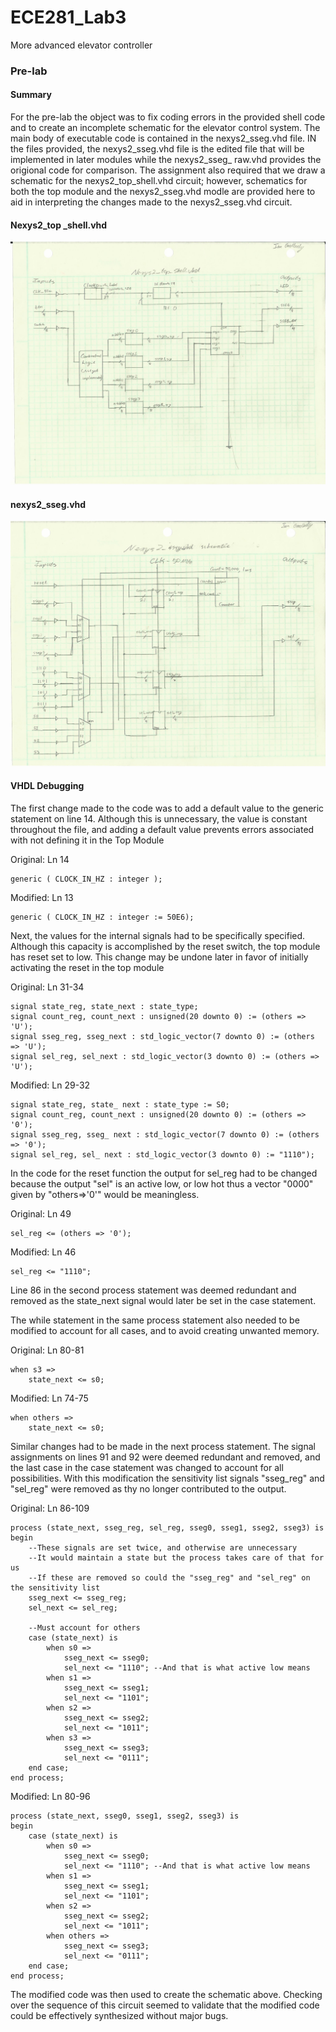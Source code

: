 ECE281_Lab3
===========

More advanced elevator controller

### Pre-lab

#### Summary

For the pre-lab the object was to fix coding errors in the provided shell code and to create an incomplete schematic for
the elevator control system. The main body of executable code is contained in the nexys2_sseg.vhd file. IN the files 
provided, the nexys2_sseg.vhd file is the edited file that will be implemented in later modules while the nexys2_sseg_
raw.vhd provides the origional code for comparison. The assignment also required that we draw a schematic for the 
nexys2_top_shell.vhd circuit; however, schematics for both the top module and the nexys2_sseg.vhd modle are provided 
here to aid in interpreting the changes made to the nexys2_sseg.vhd circuit.

#### Nexys2_top _shell.vhd
![alt text](https://raw.githubusercontent.com/IanGoodbody/ECE281_Lab3/master/Nexys2_top_schematic.jpg "Top Module")

#### nexys2_sseg.vhd
![alt text](https://raw.githubusercontent.com/IanGoodbody/ECE281_Lab3/master/nexys2_sseg_schematic.jpg "sseg Module")

#### VHDL Debugging

The first change made to the code was to add a default value to the generic statement on line 14. Although this is
unnecessary, the value is constant throughout the file, and adding a default value prevents errors associated with not
defining it in the Top Module

Original: Ln 14

  	generic ( CLOCK_IN_HZ : integer );
  
Modified: Ln 13

  	generic ( CLOCK_IN_HZ : integer := 50E6);
  
Next, the values for the internal signals had to be specifically specified. Although this capacity is accomplished by 
the reset switch, the top module has reset set to low. This change may be undone later in favor of initially activating
the reset in the top module

Original: Ln 31-34

  	signal state_reg, state_next : state_type;
	signal count_reg, count_next : unsigned(20 downto 0) := (others => 'U');
	signal sseg_reg, sseg_next : std_logic_vector(7 downto 0) := (others => 'U');
	signal sel_reg, sel_next : std_logic_vector(3 downto 0) := (others => 'U');
	
Modified: Ln 29-32
    
  	signal state_reg, state_ next : state_type := S0;
	signal count_reg, count_next : unsigned(20 downto 0) := (others => '0');
	signal sseg_reg, sseg_ next : std_logic_vector(7 downto 0) := (others => '0');
	signal sel_reg, sel_ next : std_logic_vector(3 downto 0) := "1110");
	
In the code for the reset function the output for sel_reg had to be changed because the output "sel" is an active low, 
or low hot thus a vector "0000" given by "others=>'0'" would be meaningless.

Original: Ln 49

  	sel_reg <= (others => '0');

Modified: Ln 46

  	sel_reg <= "1110";
  	
Line 86 in the second process statement was deemed redundant and removed as the state_next signal would later be set in
the case statement.

The while statement in the same process statement also needed to be modified to account for all cases, and to avoid 
creating unwanted memory.

Original: Ln 80-81

	when s3 =>
		state_next <= s0;

Modified: Ln 74-75

	when others =>
		state_next <= s0;
		
Similar changes had to be made in the next process statement. The signal assignments on lines 91 and 92 were deemed 
redundant and removed, and the last case in the case statement was changed to account for all possibilities. With this 
modification the sensitivity list signals "sseg_reg" and "sel_reg" were removed as thy no longer contributed to the 
output.

Original: Ln 86-109

	process (state_next, sseg_reg, sel_reg, sseg0, sseg1, sseg2, sseg3) is
	begin
		--These signals are set twice, and otherwise are unnecessary
		--It would maintain a state but the process takes care of that for us
		--If these are removed so could the "sseg_reg" and "sel_reg" on the sensitivity list
		sseg_next <= sseg_reg;
		sel_next <= sel_reg;
		
		--Must account for others
		case (state_next) is
			when s0 =>
				sseg_next <= sseg0;
				sel_next <= "1110"; --And that is what active low means
			when s1 =>
				sseg_next <= sseg1;
				sel_next <= "1101";
			when s2 =>
				sseg_next <= sseg2;
				sel_next <= "1011";
			when s3 =>
				sseg_next <= sseg3;
				sel_next <= "0111";
		end case;
	end process;

Modified: Ln 80-96

	process (state_next, sseg0, sseg1, sseg2, sseg3) is
	begin
		case (state_next) is
			when s0 =>
				sseg_next <= sseg0;
				sel_next <= "1110"; --And that is what active low means
			when s1 =>
				sseg_next <= sseg1;
				sel_next <= "1101";
			when s2 =>
				sseg_next <= sseg2;
				sel_next <= "1011";
			when others =>
				sseg_next <= sseg3;
				sel_next <= "0111";
		end case;
	end process;


The modified code was then used to create the schematic above. Checking over the sequence of this circuit seemed to validate that the modified code could be effectively synthesized without major bugs.
